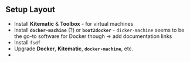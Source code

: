## Setup Layout

* Install **Kitematic** & **Toolbox** - for virtual machines
* Install **`docker-machine`** (?) or **`boot2docker`** - `dicker-machine` seems to be the go-to software for Docker though -> add documentation links
* Install `fsdf`
* Upgrade **Docker**, **Kitematic**, **`docker-machine`**, etc.
* 